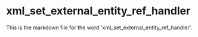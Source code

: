 # xml_set_external_entity_ref_handler

This is the markdown file for the word 'xml_set_external_entity_ref_handler'.
